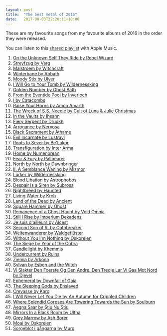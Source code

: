 ```yaml
---
layout: post
title:  "The best metal of 2016"
date:   2017-08-03T22:20:11+10:00
---
```


These are my favourite songs from my favourite albums of 2016 in the order they were released.

You can listen to this [shared playlist][] with Apple Music.

[shared playlist]: https://itunes.apple.com/playlist/idpl.u-r06gEC9maaoG

1. [On the Unknown Self They Ride by Rebel Wizard](https://itunes.apple.com/album/id1071729663?i=1071729667) <!-- 2016-01-03 -->
1. [Streyfzug by Varg](https://itunes.apple.com/album/id1059822817?i=1059823075) <!-- 2016-01-15 -->
1. [Malstroem by Witchcraft](https://itunes.apple.com/album/id1063465875?i=1063465881) <!-- 2016-01-15 -->
1. [Winterbane by Abbath](https://itunes.apple.com/album/id1059678079?i=1059678082) <!-- 2016-01-22 -->
1. [Moody Stix by Ulver](https://itunes.apple.com/album/id1072227785?i=1072227945) <!-- 2016-01-22 -->
1. [I Will Go to Your Tomb by Wildernessking](https://itunes.apple.com/album/id1075104339?i=1075106371) <!-- 2016-02-05 -->
1. [Golden Number by Ghost Bath](https://itunes.apple.com/album/id1078306417?i=1078306485) <!-- 2016-02-19 -->
1. [From the Eventide Pool by Inverloch](https://itunes.apple.com/album/id1065089507?i=1065089515) <!-- 2016-03-04 -->
1. [I by Catacombs](https://itunes.apple.com/album/id1095273164?i=1095273503) <!-- 2016-03-19 -->
1. [Raise Your Horns by Amon Amarth](https://itunes.apple.com/album/id1073666627?i=1073666970) <!-- 2016-03-25 -->
1. [The Wreck of S.S. Needle by Cult of Luna & Julie Christmas](https://itunes.apple.com/album/id1082702939?i=1082703356) <!-- 2016-04-08 -->
1. [In the Vaults by Ihsahn](https://itunes.apple.com/album/id1079848459?i=1079849219) <!-- 2016-04-08 -->
1. [Fiery Serpent by Drudkh](https://itunes.apple.com/album/id1096521472?i=1096521527) <!-- 2016-06-03 -->
1. [Arrogance by Nervosa](https://itunes.apple.com/album/id1097914527?i=1097914894) <!-- 2016-06-03 -->
1. [Black Sacrament by Athame](https://itunes.apple.com/album/id1121212699?i=1121212768) <!-- 2016-06-04 -->
1. [Evil Incarnate by Lustravi](https://itunes.apple.com/album/id1123500988?i=1123501179) <!-- 2016-06-11 -->
1. [Roots to Sever by Be'Lakor](https://itunes.apple.com/album/id1104863098?i=1104863242) <!-- 2016-06-24 -->
1. [Transfiguration by Inter Arma](https://itunes.apple.com/album/id1098454047?i=1098454164) <!-- 2016-07-08 -->
1. [Home by Numenorean](https://itunes.apple.com/album/id1114584842?i=1114585026) <!-- 2016-07-22 -->
1. [Fear & Fury by Pallbearer](https://itunes.apple.com/album/id1140631834?i=1140631840) <!-- 2016-08-10 -->
1. [North by North by Dawnbringer](https://itunes.apple.com/album/id1123341543?i=1123341550) <!-- 2016-08-12 -->
1. [II. A Semblance Waning by Mizmor](https://itunes.apple.com/album/id1145015785?i=1145015848) <!-- 2016-08-12 -->
1. [Lurker by Wildernessking](https://itunes.apple.com/album/id1147663112?i=1147663119) <!-- 2016-08-24 -->
1. [Blood Libation by Astrophobos](https://itunes.apple.com/album/id1118831952?i=1118832077) <!-- 2016-08-26 -->
1. [Despair Is a Siren by Subrosa](https://itunes.apple.com/album/id1131403165?i=1131403218) <!-- 2016-08-26 -->
1. [Nightbreed by Haunted](https://itunes.apple.com/album/id1148779834?i=1148779941) <!-- 2016-08-31 -->
1. [Living Water by Kroh](https://itunes.apple.com/album/id1142039661?i=1142039898) <!-- 2016-09-02 -->
1. [Land of the Dead by Ancient](https://itunes.apple.com/album/id1151477167?i=1151477278) <!-- 2016-09-16 -->
1. [Square Hammer by Ghost](https://itunes.apple.com/album/id1153197686?i=1153197818) <!-- 2016-09-16 -->
1. [Remanence of a Ghost Haunt by Void Omnia](https://itunes.apple.com/album/id1156588731?i=1156588880) <!-- 2016-09-23 -->
1. [Still I Rise by Imperium Dekadenz](https://itunes.apple.com/album/id1123069908?i=1123070107) <!-- 2016-09-26 -->
1. [Je suis d'ailleurs by Alcest](https://itunes.apple.com/album/id1144896472?i=1144896781) <!-- 2016-09-30 -->
1. [Second Son of R. by Oathbreaker](https://itunes.apple.com/album/id1135230446?i=1135230666) <!-- 2016-09-30 -->
1. [Weltenwanderer by Waldgeflüster](https://itunes.apple.com/album/id1147829374?i=1147829380) <!-- 2016-10-14 -->
1. [Without You I'm Nothing by Oskoreien](https://itunes.apple.com/album/id1161684335?i=1161684368) <!-- 2016-10-15 -->
1. [The Siege by Year of the Cobra](https://itunes.apple.com/album/id1149065037?i=1149065086) <!-- 2016-10-21 -->
1. [Candlelight by Khemmis](https://itunes.apple.com/album/id1144266164?i=1144266403) <!-- 2016-10-21 -->
1. [Undercurrent by Ruins](https://itunes.apple.com/album/id1154176825?i=1154177506) <!-- 2016-10-28 -->
1. [Ziemia by Arkona](https://itunes.apple.com/album/id1164483731?i=1164483935) <!-- 2016-11-04 -->
1. [Sylvan by Esben and the Witch](https://itunes.apple.com/album/id1160701943?i=1160702110) <!-- 2016-11-04 -->
1. [Vi Slakter Den Foerste Og Den Andre, Den Tredje Lar Vi Gaa Mot Nord by Djevel](https://itunes.apple.com/album/id1168002355?i=1168002591) <!-- 2016-11-11 -->
1. [Ephemerol by Downfall of Gaia](https://itunes.apple.com/album/id1152982864?i=1152983141) <!-- 2016-11-11 -->
1. [The Sleeping Gods by Enslaved](https://itunes.apple.com/album/id1156598719?i=1156599270) <!-- 2016-11-11 -->
1. [Crevasse by Karg](https://itunes.apple.com/album/id1156467741?i=1156468000) <!-- 2016-11-11 -->
1. [I Will Never Let You Die by An Autumn for Crippled Children](https://itunes.apple.com/album/id1176671679?i=1176671972) <!-- 2016-11-15 -->
1. [Where Splendid Corpses Are Towering Towards the Sun by Soulburn](https://itunes.apple.com/album/id1162863813?i=1162863996) <!-- 2016-11-18 -->
1. [Aegna Saar by Ştiu Nu Ştiu](https://itunes.apple.com/album/id1170464711?i=1170464830) <!-- 2016-11-18 -->
1. [Mirrors In a Black Room by Ultha](https://itunes.apple.com/album/id1164024393?i=1164024548) <!-- 2016-12-01 -->
1. [Grey Marrow by Ash Borer](https://itunes.apple.com/album/id1180760267?i=1180760360) <!-- 2016-12-02 -->
1. [Moai by Oskoreien](https://itunes.apple.com/album/id1174694411?i=1174694431) <!-- 2016-12-02 -->
1. [Sorgeblot i gångarna by Murg](https://itunes.apple.com/album/id1173527127?i=1173527488) <!-- 2016-12-16 -->
